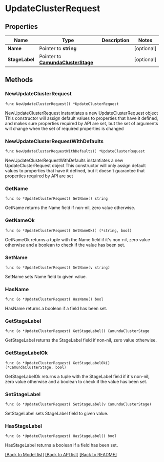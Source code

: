 # UpdateClusterRequest

## Properties

Name | Type | Description | Notes
------------ | ------------- | ------------- | -------------
**Name** | Pointer to **string** |  | [optional] 
**StageLabel** | Pointer to [**CamundaClusterStage**](CamundaClusterStage.md) |  | [optional] 

## Methods

### NewUpdateClusterRequest

`func NewUpdateClusterRequest() *UpdateClusterRequest`

NewUpdateClusterRequest instantiates a new UpdateClusterRequest object
This constructor will assign default values to properties that have it defined,
and makes sure properties required by API are set, but the set of arguments
will change when the set of required properties is changed

### NewUpdateClusterRequestWithDefaults

`func NewUpdateClusterRequestWithDefaults() *UpdateClusterRequest`

NewUpdateClusterRequestWithDefaults instantiates a new UpdateClusterRequest object
This constructor will only assign default values to properties that have it defined,
but it doesn't guarantee that properties required by API are set

### GetName

`func (o *UpdateClusterRequest) GetName() string`

GetName returns the Name field if non-nil, zero value otherwise.

### GetNameOk

`func (o *UpdateClusterRequest) GetNameOk() (*string, bool)`

GetNameOk returns a tuple with the Name field if it's non-nil, zero value otherwise
and a boolean to check if the value has been set.

### SetName

`func (o *UpdateClusterRequest) SetName(v string)`

SetName sets Name field to given value.

### HasName

`func (o *UpdateClusterRequest) HasName() bool`

HasName returns a boolean if a field has been set.

### GetStageLabel

`func (o *UpdateClusterRequest) GetStageLabel() CamundaClusterStage`

GetStageLabel returns the StageLabel field if non-nil, zero value otherwise.

### GetStageLabelOk

`func (o *UpdateClusterRequest) GetStageLabelOk() (*CamundaClusterStage, bool)`

GetStageLabelOk returns a tuple with the StageLabel field if it's non-nil, zero value otherwise
and a boolean to check if the value has been set.

### SetStageLabel

`func (o *UpdateClusterRequest) SetStageLabel(v CamundaClusterStage)`

SetStageLabel sets StageLabel field to given value.

### HasStageLabel

`func (o *UpdateClusterRequest) HasStageLabel() bool`

HasStageLabel returns a boolean if a field has been set.


[[Back to Model list]](../README.md#documentation-for-models) [[Back to API list]](../README.md#documentation-for-api-endpoints) [[Back to README]](../README.md)



